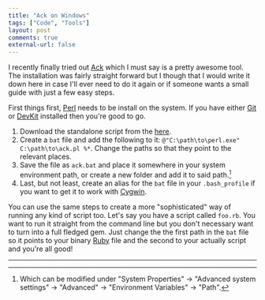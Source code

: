 ```yaml
---
title: "Ack on Windows"
tags: ["Code", "Tools"]
layout: post
comments: true
external-url: false
---
```


I recently finally tried out [Ack](http://betterthangrep.com/) which I must say is a pretty awesome tool. The installation was fairly straight forward but I though that I would write it down here in case I'll ever need to do it again or if someone wants a small guide with just a few easy steps.

First things first, [Perl](http://www.perl.org/) needs to be install on the system. If you have either [Git](http://git-scm.com/) or [DevKit](http://rubyinstaller.org/add-ons/devkit/) installed then you're good to go.

1. Download the standalone script from the [here](http://betterthangrep.com/install/).
2. Create a `bat` file and add the following to it: `@"C:\path\to\perl.exe" C:\path\to\ack.pl %*`. Change the paths so that they point to the relevant places.
3. Save the file as `ack.bat` and place it somewhere in your system environment path, or create a new folder and add it to said path.[^20130221-1]
4. Last, but not least, create an alias for the `bat` file in your `.bash_profile` if you want to get it to work with [Cygwin](http://www.cygwin.com/).

You can use the same steps to create a more "sophisticated" way of running any kind of script too. Let's say you have a script called `foo.rb`. You want to run it straight from the command line but you don't necessary want to turn into a full fledged gem. Just change the the first path in the `bat` file so it points to your binary [Ruby](http://www.ruby-lang.org/) file and the second to your actually script and you're all good!

***

[^20130221-1]: Which can be modified under "System Properties" &rarr; "Advanced system settings" &rarr; "Advanced" &rarr; "Environment Variables" &rarr; "Path".
